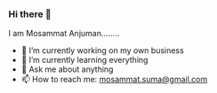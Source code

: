 ### Hi there 👋
I am Mosammat Anjuman........


- 🔭 I’m currently working on my own business
- 🌱 I’m currently learning everything
- 💬 Ask me about anything
- 📫 How to reach me: mosammat.suma@gmail.com 
<!--
**Anjuman61/Anjuman61** is a ✨ _special_ ✨ repository because its `README.md` (this file) appears on your GitHub profile.



